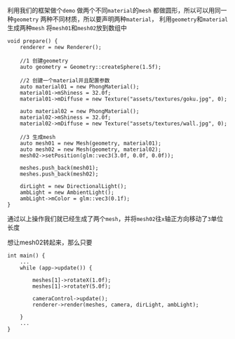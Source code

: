 利用我们的框架做个`demo`
做两个不同`material`的`mesh`
都做圆形，所以可以用同一种`geometry`
两种不同材质，所以要声明两种`material`，
利用`geometry`和`material`生成两种`mesh`
将`mesh01`和`mesh02`放到数组中
```
void prepare() {
    renderer = new Renderer();

    //1 创建geometry
    auto geometry = Geometry::createSphere(1.5f);

    //2 创建一个material并且配置参数
    auto material01 = new PhongMaterial();
    material01->mShiness = 32.0f;
    material01->mDiffuse = new Texture("assets/textures/goku.jpg", 0);

    auto material02 = new PhongMaterial();
    material02->mShiness = 32.0f;
    material02->mDiffuse = new Texture("assets/textures/wall.jpg", 0);

    //3 生成mesh
    auto mesh01 = new Mesh(geometry, material01);
    auto mesh02 = new Mesh(geometry, material02);
    mesh02->setPosition(glm::vec3(3.0f, 0.0f, 0.0f));

    meshes.push_back(mesh01);
    meshes.push_back(mesh02);

    dirLight = new DirectionalLight();
    ambLight = new AmbientLight();
    ambLight->mColor = glm::vec3(0.1f);
}
```
通过以上操作我们就已经生成了两个`mesh`，并将`mesh02`往`x`轴正方向移动了`3`单位长度

想让mesh02转起来，那么只要
```
int main() {
	...
    while (app->update()) {

        meshes[1]->rotateX(1.0f);
        meshes[1]->rotateY(5.0f);

        cameraControl->update();
        renderer->render(meshes, camera, dirLight, ambLight);

    }
	...
}
```
<!--stackedit_data:
eyJoaXN0b3J5IjpbLTg2NDQ1MDYwNiwxNzg4NzU3ODMzXX0=
-->